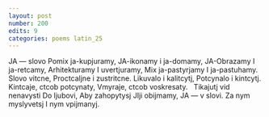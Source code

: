 ```yaml
---
layout: post
number: 200
edits: 9
categories: poems latin_25
---
```


JA — slovo
Pomix ja-kupjuramy, 
JA-ikonamy i ja-domamy,
JA-Obrazamy 
I ja-retcamy,
Arhitekturamy
I uvertjuramy,
Mix ja-pastyrjamy 
I ja-pastuhamy.
 
Slovo vitcne, 
Proctcaljne i zustritcne.
Likuvalo i kalitcytj,
Potcynalo i kintcytj.
Kintcaje, ctcob potcynaty,
Vmyraje, ctcob voskresaty.
 
Tikajutj vid nenavysti 
Do ljubovi,
Aby zahopytysj
JIji obijmamy,
JA — v slovi.
Za nym myslyvetsj 
I nym vpijmanyj.
